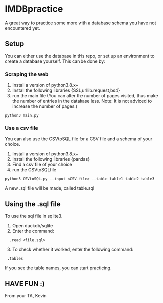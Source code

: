 # IMDBpractice
A great way to practice some more with a database schema you have not encountered yet.

## Setup
You can either use the database in this repo, or set up an environment to create a database yourself.
This can be done by: 
### Scraping the web
1. Install a version of python3.8.x+ 
2. Install the following libraries {SSL,urllib.request,bs4}
3. run the main file (You can alter the number of pages visited, thus make the number of entries in the database less. Note: It is not adviced to increase the number of pages.) 

```console
python3 main.py
```
### Use a csv file
You can also use the CSVtoSQL file for a CSV file and a schema of your choice.
1. Install a version of python3.8.x+ 
2. Install the following libraries {pandas}
3. Find a csv file of your choice
4. run the CSVtoSQLfile 
```console
python3 CSVtoSQL.py --input <CSV-file> --table table1 table2 table3
```
A new .sql file will be made, called table.sql

## Using the .sql file 
To use the sql file in sqlite3. 
1. Open duckdb/sqlite
2. Enter the command:
```console
  .read <file.sql>
  ```
 3. To check whether it worked, enter the following command:
 ```console
  .tables
  ``` 
  If you see the table names, you can start practicing.
  
  ## HAVE FUN :) 
  From your TA, Kevin
